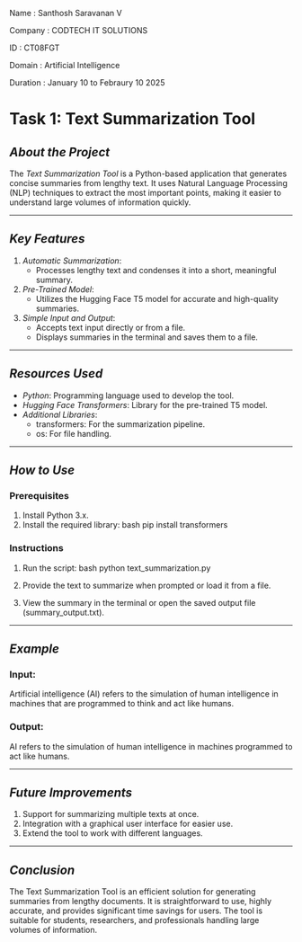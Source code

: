 Name : Santhosh Saravanan V

Company : CODTECH IT SOLUTIONS

ID : CT08FGT

Domain : Artificial Intelligence

Duration : January 10 to Febraury 10 2025

# Task 1: Text Summarization Tool

## *About the Project*

The *Text Summarization Tool* is a Python-based application that generates concise summaries from lengthy text. It uses Natural Language Processing (NLP) techniques to extract the most important points, making it easier to understand large volumes of information quickly.

---

## *Key Features*

1. *Automatic Summarization*:
   - Processes lengthy text and condenses it into a short, meaningful summary.
2. *Pre-Trained Model*:
   - Utilizes the Hugging Face T5 model for accurate and high-quality summaries.
3. *Simple Input and Output*:
   - Accepts text input directly or from a file.
   - Displays summaries in the terminal and saves them to a file.

---

## *Resources Used*

- *Python*: Programming language used to develop the tool.
- *Hugging Face Transformers*: Library for the pre-trained T5 model.
- *Additional Libraries*:
  - transformers: For the summarization pipeline.
  - os: For file handling.

---

## *How to Use*

### Prerequisites
1. Install Python 3.x.
2. Install the required library:
   bash
   pip install transformers
   

### Instructions
1. Run the script:
   bash
   python text_summarization.py
   
2. Provide the text to summarize when prompted or load it from a file.
3. View the summary in the terminal or open the saved output file (summary_output.txt).

---

## *Example*

### Input:

Artificial intelligence (AI) refers to the simulation of human intelligence in machines that are programmed to think and act like humans.


### Output:

AI refers to the simulation of human intelligence in machines programmed to act like humans.


---

## *Future Improvements*

1. Support for summarizing multiple texts at once.
2. Integration with a graphical user interface for easier use.
3. Extend the tool to work with different languages.

---

## *Conclusion*

The Text Summarization Tool is an efficient solution for generating summaries from lengthy documents. It is straightforward to use, highly accurate, and provides significant time savings for users. The tool is suitable for students, researchers, and professionals handling large volumes of information.
